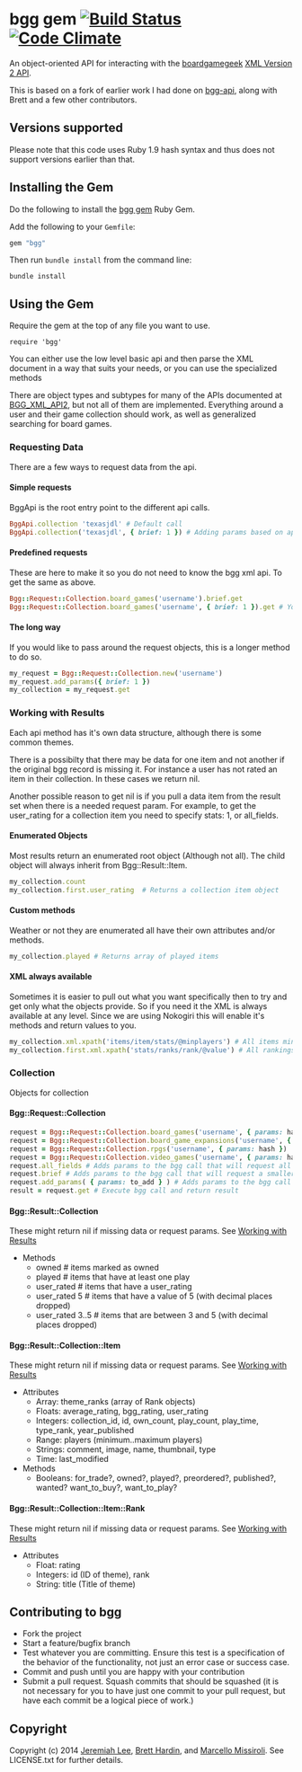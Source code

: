 bgg gem [![Build Status](https://travis-ci.org/jemiahlee/bgg.svg)](https://travis-ci.org/jemiahlee/bgg) [![Code Climate](https://codeclimate.com/github/jemiahlee/bgg.png)](https://codeclimate.com/github/jemiahlee/bgg)
===========

An object-oriented API for interacting with the [boardgamegeek](http://boardgamegeek.com) [XML Version 2 API](http://boardgamegeek.com/wiki/page/BGG_XML_API2).

This is based on a fork of earlier work I had done on
[bgg-api](http://github.com/bhardin/bgg-api), along with Brett and a few
other contributors.

## Versions supported

Please note that this code uses Ruby 1.9 hash syntax and thus does not
support versions earlier than that.

## Installing the Gem

Do the following to install the  [bgg gem](http://rubygems.org/gems/bgg) Ruby Gem.

Add the following to your `Gemfile`:

```ruby
gem "bgg"
```

Then run `bundle install` from the command line:

    bundle install

## Using the Gem

Require the gem at the top of any file you want to use.

    require 'bgg'

You can either use the low level basic api and then parse the XML document in a way that suits your needs,
or you can use the specialized methods

There are object types and subtypes for many of the APIs documented at
[BGG_XML_API2](http://boardgamegeek.com/wiki/page/BGG_XML_API2), but not all of them are implemented.
Everything around a user and their game collection should work, as well
as generalized searching for board games.

### Requesting Data

There are a few ways to request data from the api.

#### Simple requests

BggApi is the root entry point to the different api calls.

```ruby
BggApi.collection 'texasjdl' # Default call 
BggApi.collection('texasjdl', { brief: 1 }) # Adding params based on api documentation
```

#### Predefined requests

These are here to make it so you do not need to know the bgg xml api. To
get the same as above.

```ruby
Bgg::Request::Collection.board_games('username').brief.get
Bgg::Request::Collection.board_games('username', { brief: 1 }).get # You can still pass params here if you want
```

#### The long way

If you would like to pass around the request objects, this is a longer
method to do so.

```ruby
my_request = Bgg::Request::Collection.new('username')
my_request.add_params({ brief: 1 })
my_collection = my_request.get
```

### Working with Results

Each api method has it's own data structure, although there is some
common themes.

There is a possibilty that there may be data for
one item and not another if the original bgg record is missing it.  For
instance a user has not rated an item in their collection.  In these
cases we return nil.

Another possible reason to get nil is if you pull a data item from the
result set when there is a needed request param.  For example, to get
the user_rating for a collection item you need to specify stats: 1, or
all_fields.

#### Enumerated Objects

Most results return an enumerated root object (Although not all).
The child object will always inherit from Bgg::Result::Item.

```ruby
my_collection.count
my_collection.first.user_rating  # Returns a collection item object
```

#### Custom methods

Weather or not they are enumerated all have their own attributes and/or methods.

```ruby
my_collection.played # Returns array of played items
```

#### XML always available

Sometimes it is easier to pull out what you want specifically then
to try and get only what the objects provide.  So if you need it
the XML is always available at any level.  Since we are using Nokogiri
this will enable it's methods and return values to you.

```ruby
my_collection.xml.xpath('items/item/stats/@minplayers') # All items minimum number of players
my_collection.first.xml.xpath('stats/ranks/rank/@value') # All rankings for an item
```

### Collection

Objects for collection

#### Bgg::Request::Collection

```ruby
request = Bgg::Request::Collection.board_games('username', { params: hash })
request = Bgg::Request::Collection.board_game_expansions('username', { params: hash })
request = Bgg::Request::Collection.rpgs('username', { params: hash })
request = Bgg::Request::Collection.video_games('username', { params: hash })
request.all_fields # Adds params to the bgg call that will request all data possible, returns self
request.brief # Adds params to the bgg call that will request a smaller subset of data, returns self
request.add_params( { params: to_add } ) # Adds params to the bgg call
result = request.get # Execute bgg call and return result
```

#### Bgg::Result::Collection

These might return nil if missing data or request params.  See [Working with Results](#working-with-results)

* Methods
  * owned  # items marked as owned
  * played  # items that have at least one play
  * user_rated  # items that have a user_rating
  * user_rated 5  # items that have a value of 5 (with decimal places dropped) 
  * user_rated 3..5  # items that are between 3 and 5 (with decimal places dropped) 

#### Bgg::Result::Collection::Item

These might return nil if missing data or request params.  See [Working with Results](#working-with-results)

* Attributes
  * Array: theme_ranks (array of Rank objects)
  * Floats: average_rating, bgg_rating, user_rating
  * Integers: collection_id, id, own_count, play_count, play_time, type_rank, year_published
  * Range: players (minimum..maximum players)
  * Strings: comment, image, name, thumbnail, type
  * Time: last_modified
* Methods
  * Booleans: for_trade?, owned?, played?, preordered?, published?,
    wanted? want_to_buy?, want_to_play?

#### Bgg::Result::Collection::Item::Rank

These might return nil if missing data or request params.  See [Working with Results](#working-with-results)
* Attributes
  * Float: rating
  * Integers: id (ID of theme), rank
  * String: title (Title of theme)

Contributing to bgg
-----------------------

* Fork the project
* Start a feature/bugfix branch
* Test whatever you are committing. Ensure this test is a specification
  of the behavior of the functionality, not just an error case or
  success case.
* Commit and push until you are happy with your contribution
* Submit a pull request. Squash commits that should be squashed (it is
  not necessary for you to have just one commit to your pull request,
  but have each commit be a logical piece of work.)

Copyright
---------

Copyright (c) 2014 [Jeremiah Lee](https://github.com/jemiahlee), [Brett Hardin](http://bretthard.in), and [Marcello Missiroli](https://github.com/piffy). See LICENSE.txt for further details.

